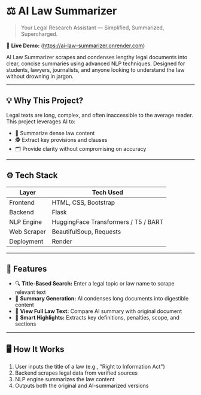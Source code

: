 # ⚖️ AI Law Summarizer

> Your Legal Research Assistant — Simplified, Summarized, Supercharged.

🔗 **Live Demo:** (https://ai-law-summarizer.onrender.com)  

AI Law Summarizer scrapes and condenses lengthy legal documents into clear, concise summaries using advanced NLP techniques. Designed for students, lawyers, journalists, and anyone looking to understand the law without drowning in jargon.

---

## 💡 Why This Project?

Legal texts are long, complex, and often inaccessible to the average reader. This project leverages AI to:
- 🧠 Summarize dense law content
- 🕵️ Extract key provisions and clauses
- 🗂️ Provide clarity without compromising on accuracy

---

## ⚙️ Tech Stack

| Layer       | Tech Used                              |
|-------------|-----------------------------------------|
| Frontend    | HTML, CSS, Bootstrap                    |
| Backend     | Flask                                   |
| NLP Engine  | HuggingFace Transformers / T5 / BART    |
| Web Scraper | BeautifulSoup, Requests                 |
| Deployment  | Render                                   |

---

## 🚀 Features

- 🔍 **Title-Based Search:** Enter a legal topic or law name to scrape relevant text
- 📜 **Summary Generation:** AI condenses long documents into digestible content
- 📁 **View Full Law Text:** Compare AI summary with original document
- 🧠 **Smart Highlights:** Extracts key definitions, penalties, scope, and sections

---

## 🖥️ How It Works

1. User inputs the title of a law (e.g., "Right to Information Act")
2. Backend scrapes legal data from verified sources
3. NLP engine summarizes the law content
4. Outputs both the original and AI-summarized versions
